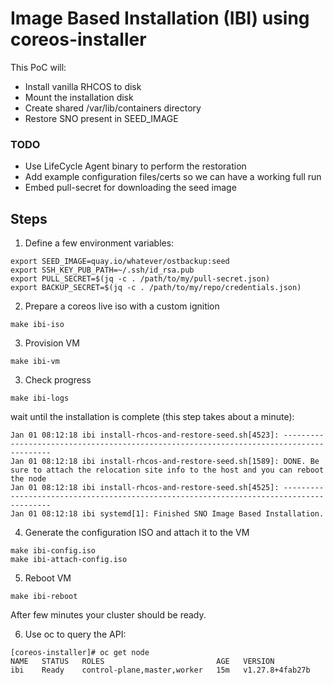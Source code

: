 # Image Based Installation (IBI) using coreos-installer

This PoC will:
- Install vanilla RHCOS to disk
- Mount the installation disk
- Create shared /var/lib/containers directory
- Restore SNO present in SEED_IMAGE

### TODO
- Use LifeCycle Agent binary to perform the restoration
- Add example configuration files/certs so we can have a working full run
- Embed pull-secret for downloading the seed image

## Steps
1. Define a few environment variables:
```
export SEED_IMAGE=quay.io/whatever/ostbackup:seed
export SSH_KEY_PUB_PATH=~/.ssh/id_rsa.pub
export PULL_SECRET=$(jq -c . /path/to/my/pull-secret.json)
export BACKUP_SECRET=$(jq -c . /path/to/my/repo/credentials.json)
```

2. Prepare a coreos live iso with a custom ignition
```
make ibi-iso
```

3. Provision VM
```
make ibi-vm
```

3. Check progress
```
make ibi-logs
```
wait until the installation is complete (this step takes about a minute):
```
Jan 01 08:12:18 ibi install-rhcos-and-restore-seed.sh[4523]: ----------------------------------------------------------------------------------------
Jan 01 08:12:18 ibi install-rhcos-and-restore-seed.sh[1589]: DONE. Be sure to attach the relocation site info to the host and you can reboot the node
Jan 01 08:12:18 ibi install-rhcos-and-restore-seed.sh[4525]: ----------------------------------------------------------------------------------------
Jan 01 08:12:18 ibi systemd[1]: Finished SNO Image Based Installation.
```

4. Generate the configuration ISO and attach it to the VM
```
make ibi-config.iso
make ibi-attach-config.iso
```

5. Reboot VM
```
make ibi-reboot
```

After few minutes your cluster should be ready.

6. Use oc to query the API:
```
[coreos-installer]# oc get node
NAME   STATUS   ROLES                         AGE   VERSION
ibi    Ready    control-plane,master,worker   15m   v1.27.8+4fab27b
```
